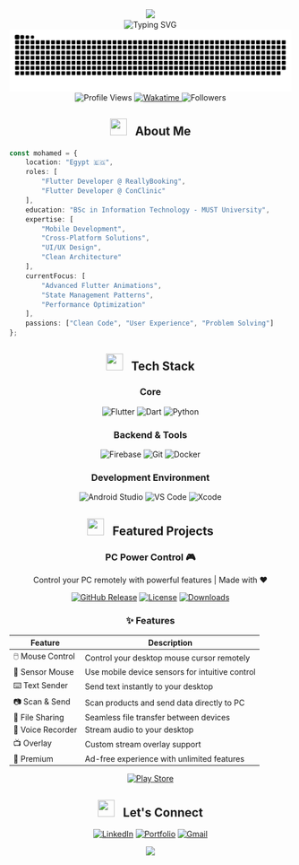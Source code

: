 <!-- Header -->
<div align="center">
  <img src="https://capsule-render.vercel.app/api?type=waving&height=200&text=Mohamed%20Abdelhamed&fontSize=70&color=0:4A148C,50:7B1FA2,100:9C27B0&stroke=000&animation=twinkling&fontColor=ffffff" />
</div>

<!-- Introduction with Particle Effect -->
<div align="center">
  <img src="https://readme-typing-svg.herokuapp.com?font=Fira+Code&size=22&duration=2000&pause=1000&color=9C27B0&center=true&vCenter=true&random=false&width=440&lines=Flutter+Developer+%F0%9F%93%B1;Cross-Platform+Expert+%F0%9F%8E%AF;UI%2FUX+Enthusiast+%F0%9F%8E%A8;Clean+Architecture+Advocate+%E2%9C%A8" alt="Typing SVG" />
</div>

<!-- Stats with Gradient Background -->
<div align="center">
  <picture>
    <source media="(prefers-color-scheme: dark)" srcset="https://raw.githubusercontent.com/platane/snk/output/github-contribution-grid-snake-dark.svg">
    <source media="(prefers-color-scheme: light)" srcset="https://raw.githubusercontent.com/platane/snk/output/github-contribution-grid-snake.svg">
    <img alt="github contribution grid snake animation" src="https://raw.githubusercontent.com/platane/snk/output/github-contribution-grid-snake.svg">
  </picture>
</div>

<div align="center">
  <img src="https://komarev.com/ghpvc/?username=mohamedabdelhamed0&style=for-the-badge&color=7B1FA2" alt="Profile Views" />
  <a href="https://wakatime.com/@a6fde574-3cbb-4d4d-a769-19a48e2aaf9e">
    <img src="https://wakatime.com/badge/user/a6fde574-3cbb-4d4d-a769-19a48e2aaf9e.svg?style=for-the-badge" alt="Wakatime" />
  </a>
  <img src="https://img.shields.io/github/followers/mohamedabdelhamed0?style=for-the-badge&color=9C27B0" alt="Followers" />
</div>

<!-- About Me with Animated Border -->
<div align="center">
  <h2>
    <img src="https://media.giphy.com/media/iY8CRBdQXODJSCERIr/giphy.gif" width="30" height="30" style="margin-right: 10px;">
    About Me 
  </h2>
</div>

```typescript
const mohamed = {
    location: "Egypt 🇪🇬",
    roles: [
        "Flutter Developer @ ReallyBooking",
        "Flutter Developer @ ConClinic"
    ],
    education: "BSc in Information Technology - MUST University",
    expertise: [
        "Mobile Development",
        "Cross-Platform Solutions",
        "UI/UX Design",
        "Clean Architecture"
    ],
    currentFocus: [
        "Advanced Flutter Animations",
        "State Management Patterns",
        "Performance Optimization"
    ],
    passions: ["Clean Code", "User Experience", "Problem Solving"]
};
```

<!-- Tech Stack with Animated Icons -->
<div align="center">
  <h2>
    <img src="https://media2.giphy.com/media/QssGEmpkyEOhBCb7e1/giphy.gif" width="30" height="30" style="margin-right: 10px;">
    Tech Stack
  </h2>

  ### Core
  ![Flutter](https://img.shields.io/badge/Flutter-%234A148C.svg?style=for-the-badge&logo=Flutter&logoColor=white)
  ![Dart](https://img.shields.io/badge/Dart-%237B1FA2.svg?style=for-the-badge&logo=dart&logoColor=white)
  ![Python](https://img.shields.io/badge/Python-%239C27B0.svg?style=for-the-badge&logo=python&logoColor=white)
  
  ### Backend & Tools
  ![Firebase](https://img.shields.io/badge/Firebase-%234A148C.svg?style=for-the-badge&logo=firebase&logoColor=white)
  ![Git](https://img.shields.io/badge/Git-%237B1FA2.svg?style=for-the-badge&logo=git&logoColor=white)
  ![Docker](https://img.shields.io/badge/Docker-%239C27B0.svg?style=for-the-badge&logo=docker&logoColor=white)
  
  ### Development Environment
  ![Android Studio](https://img.shields.io/badge/Android%20Studio-%234A148C.svg?style=for-the-badge&logo=android-studio&logoColor=white)
  ![VS Code](https://img.shields.io/badge/VS%20Code-%237B1FA2.svg?style=for-the-badge&logo=visual-studio-code&logoColor=white)
  ![Xcode](https://img.shields.io/badge/Xcode-%239C27B0.svg?style=for-the-badge&logo=Xcode&logoColor=white)
</div>

<!-- Featured Projects with Animated Border -->
<div align="center">
  <h2>
    <img src="https://media.giphy.com/media/WFZvB7VIXBgiz3oDXE/giphy.gif" width="30" height="30" style="margin-right: 10px;">
    Featured Projects
  </h2>

  ### PC Power Control 🎮

  Control your PC remotely with powerful features | Made with ❤️

  [![GitHub Release](https://img.shields.io/github/v/release/MohamedAbdelhamed0/PC-Power-Control)](https://github.com/MohamedAbdelhamed0/PC-Power-Control/releases)
  [![License](https://img.shields.io/badge/License-MIT-blue.svg)](LICENSE)
  [![Downloads](https://img.shields.io/github/downloads/MohamedAbdelhamed0/PC-Power-Control/total)](https://github.com/MohamedAbdelhamed0/PC-Power-Control/releases)

  ### ✨ Features

  | Feature | Description |
  |---------|-------------|
  | 🖱️ Mouse Control | Control your desktop mouse cursor remotely |
  | 📱 Sensor Mouse | Use mobile device sensors for intuitive control |
  | ⌨️ Text Sender | Send text instantly to your desktop |
  | 📷 Scan & Send | Scan products and send data directly to PC |
  | 📂 File Sharing | Seamless file transfer between devices |
  | 🎤 Voice Recorder | Stream audio to your desktop |
  | 📺 Overlay | Custom stream overlay support |
  | 🎯 Premium | Ad-free experience with unlimited features |

  [![Play Store](https://img.shields.io/badge/Get_it_on_Google_Play-%234A148C?style=for-the-badge&logo=google-play&logoColor=white)](https://play.google.com/store/apps/details?id=com.dedo.easy)
</div>

<!-- Connect with Animated Icons -->
<div align="center">
  <h2>
    <img src="https://media.giphy.com/media/LnQjpWaON8nhr21vNW/giphy.gif" width="30" height="30" style="margin-right: 10px;">
    Let's Connect
  </h2>
  
  [![LinkedIn](https://img.shields.io/badge/LinkedIn-%234A148C.svg?style=for-the-badge&logo=linkedin&logoColor=white)](https://linkedin.com/in/mohamed-abdelhamed-dev)
  [![Portfolio](https://img.shields.io/badge/Portfolio-%237B1FA2.svg?style=for-the-badge&logo=firefox&logoColor=white)](https://mohamed-abdelhamed-dev.web.app)
  [![Gmail](https://img.shields.io/badge/Gmail-%239C27B0.svg?style=for-the-badge&logo=gmail&logoColor=white)](mailto:mohamed.abdelhamed.dev@gmail.com)
</div>

<!-- Footer -->
<div align="center">
  <img src="https://capsule-render.vercel.app/api?type=waving&color=0:4A148C,50:7B1FA2,100:9C27B0&height=100&section=footer" />
</div>
